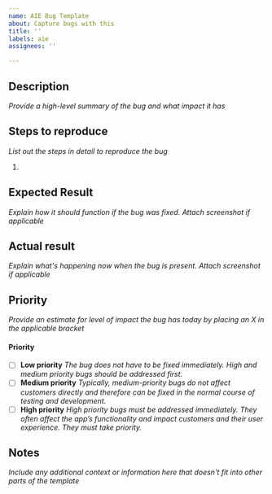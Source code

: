 ```yaml
---
name: AIE Bug Template
about: Capture bugs with this
title: ''
labels: aie
assignees: ''

---
```


## Description

_Provide a high-level summary of the bug and what impact it has_

## Steps to reproduce

_List out the steps in detail to reproduce the bug_

1. 

## Expected Result

_Explain how it should function if the bug was fixed. Attach screenshot if applicable_

## Actual result

_Explain what's happening now when the bug is present. Attach screenshot if applicable_

## Priority

_Provide an estimate for level of impact the bug has today by placing an X in the applicable bracket_

#### Priority
- [ ] **Low priority** _The bug does not have to be fixed immediately. High and medium priority bugs should be addressed first._
- [ ] **Medium priority** _Typically, medium-priority bugs do not affect customers directly and therefore can be fixed in the normal course of testing and development._
- [ ] **High priority** _High priority bugs must be addressed immediately. They often affect the app’s functionality and impact customers and their user experience. They must take priority._

## Notes

_Include any additional context or information here that doesn't fit into other parts of the template_

